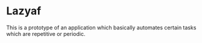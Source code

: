 # Lazyaf
This is a prototype of an application which basically automates certain tasks which are repetitive or periodic.
